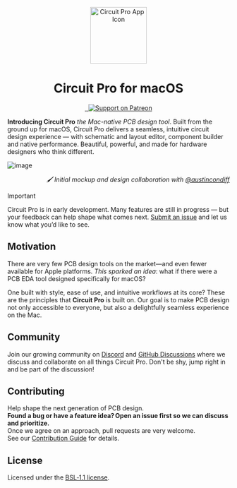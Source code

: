 <p align="center">
<img width="128" alt="Circuit Pro App Icon" src="https://github.com/user-attachments/assets/7e9c9975-4ed7-4842-b3a1-0bae2e034c37" />
<h1 align="center">Circuit Pro for macOS</h1>
</p>

<p align="center">
<a aria-label="Follow Circuit Pro on X" href="https://x.com/CircuitProApp" target="_blank">
<img alt="" src="https://img.shields.io/badge/Follow_@CircuitProApp-black.svg?style=for-the-badge&logo=X">
</a>
<a aria-label="Join the community on Discord" href="https://discord.gg/DS89GgqA8G" target="_blank">
<img alt="" src="https://img.shields.io/badge/Join%20the%20community-black.svg?style=for-the-badge&logo=Discord">
</a>
<a aria-label="Support on Patreon" href="https://www.patreon.com/c/CircuitPro" target="_blank">
<img alt="Support on Patreon" src="https://img.shields.io/badge/Support%20on%20Patreon-black.svg?style=for-the-badge&logo=patreon">
</a>

</p>

<p><b>Introducing Circuit Pro</b> <i>the Mac-native PCB design tool</i>. Built from the ground up for macOS, Circuit Pro delivers a seamless, intuitive circuit design experience — with schematic and layout editor, component builder and native performance. Beautiful, powerful, and made for hardware designers who think different.</p>

![image](https://github.com/user-attachments/assets/00fe433c-92f3-4865-8f45-9271fdbaa43e)
<p align="right">
<em>🖌️ Initial mockup and design collaboration with <a href="https://github.com/austincondiff">@austincondiff</a></em>
</p>

> [!IMPORTANT]
> Circuit Pro is in early development. Many features are still in progress — but your feedback can help shape what comes next. [Submit an issue](https://github.com/CircuitProApp/CircuitPro/issues) and let us know what you’d like to see.

## Motivation

<p>There are very few PCB design tools on the market—and even fewer available for Apple platforms. <i>This sparked an idea</i>: what if there were a PCB EDA tool designed specifically for macOS?</p>

<p>One built with style, ease of use, and intuitive workflows at its core? These are the principles that <strong>Circuit Pro</strong> is built on. Our goal is to make PCB design not only accessible to everyone, but also a delightfully seamless experience on the Mac.</p>

## Community

Join our growing community on [Discord](https://discord.gg/DS89GgqA8G) and [GitHub Discussions](https://github.com/orgs/CircuitProApp/discussions) where we discuss and collaborate on all things Circuit Pro. Don't be shy, jump right in and be part of the discussion!

## Contributing

Help shape the next generation of PCB design.  
**Found a bug or have a feature idea? Open an issue first so we can discuss and prioritize.**  
Once we agree on an approach, pull requests are very welcome.  
See our [Contribution Guide](https://github.com/CircuitProApp/CircuitPro/blob/main/CONTRIBUTING.md) for details.

## License

Licensed under the [BSL‑1.1 license](https://github.com/CircuitProApp/CircuitPro/blob/main/LICENSE.md).
